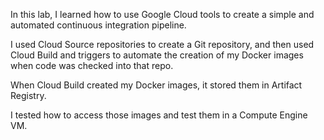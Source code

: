 In this lab, I learned how to use Google Cloud tools to create a simple and automated continuous integration pipeline. 

I used Cloud Source repositories to create a Git repository, and then used Cloud Build and triggers to automate the creation of my Docker images when code was checked into that repo. 

When Cloud Build created my Docker images, it stored them in Artifact Registry. 

I tested how to access those images and test them in a Compute Engine VM.
